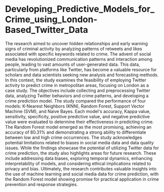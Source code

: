 # Developing_Predictive_Models_for_Crime_using_London-Based_Twitter_Data
The research aimed to uncover hidden relationships and early warning signs of criminal activity by analyzing patterns of retweets and likes associated with specific keywords related to crime.
The advent of social media has revolutionized communication patterns and interaction among people, leading to vast amounts of user-generated data. This data, particularly from platforms like Twitter, has become a valuable resource for scholars and data scientists seeking new analysis and forecasting methods. In this context, the study examines the feasibility of employing Twitter activity to predict crime in metropolitan areas, focusing on London as a case study. The objectives include collecting and preprocessing Twitter data, analyzing Twitter behaviors and crime patterns, and developing a crime prediction model.
The study compared the performance of four models: K-Nearest Neighbors (KNN), Random Forest, Support Vector Machine (SVM), and Naive Bayes. Each model's accuracy, Kappa value, sensitivity, specificity, positive predictive value, and negative predictive value were evaluated to determine their effectiveness in predicting crime. The Random Forest model emerged as the most promising, achieving an accuracy of 80.31% and demonstrating a strong ability to differentiate between low and high crime occurrences.
The study acknowledges potential limitations related to biases in social media data and data quality issues. While the findings showcase the potential of utilizing Twitter data for crime prediction, the study also highlights areas for future research. These include addressing data biases, exploring temporal dynamics, enhancing interpretability of models, and considering ethical implications related to privacy and bias. Ultimately, the research contributes valuable insights into the use of machine learning and social media data for crime prediction, with the Random Forest model showing promise for practical application in crime prevention and response strategies.
